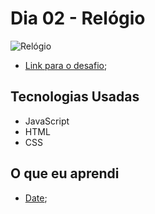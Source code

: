 # Dia 02 - Relógio

![Relógio](./captured.gif?raw=true "Relógio")

* [Link para o desafio](https://lizvidotti91.github.io/desafio-30-dias-js/Dia%202/index.html); 

## Tecnologias Usadas

*   JavaScript
*   HTML
*   CSS

## O que eu aprendi

* [Date](https://developer.mozilla.org/pt-BR/docs/Web/JavaScript/Reference/Global_Objects/Date); 
